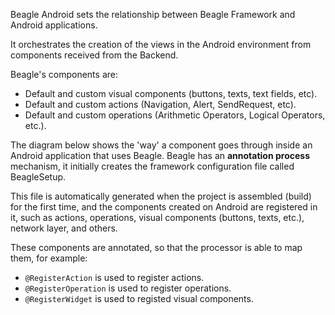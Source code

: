 Beagle Android sets the relationship between Beagle Framework and Android applications. 

It orchestrates the creation of the views in the Android environment from components received from the Backend.

Beagle's components are: 

* Default and custom visual components (buttons, texts, text fields, etc).
* Default and custom actions (Navigation, Alert, SendRequest, etc).
* Default and custom operations (Arithmetic Operators, Logical Operators, etc.).

The diagram below shows the 'way' a component goes through inside an Android application that uses Beagle.
Beagle has an **annotation process** mechanism, it initially creates the framework configuration file called BeagleSetup.

This file is automatically generated when the project is assembled (build) for the first time, and the components created on Android are registered in it, such as actions, operations, visual components (buttons, texts, etc.), network layer, and others.

These components are annotated, so that the processor is able to map them, for example:

-  `@RegisterAction` is used to register actions.
-  `@RegisterOperation` is used to register operations.
-  `@RegisterWidget` is used to registed visual components.